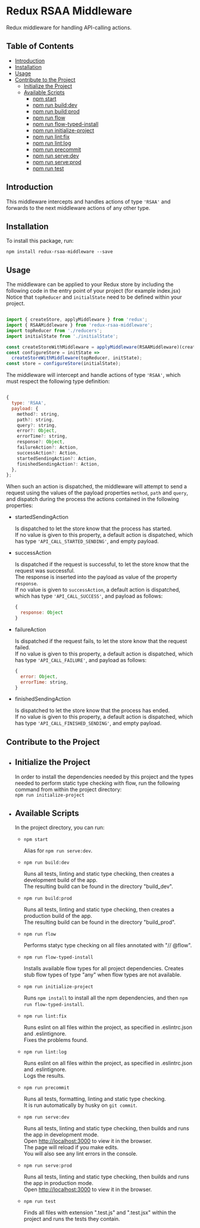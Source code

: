 # Redux RSAA Middleware

Redux middleware for handling API-calling actions.

## Table of Contents

- [Introduction](#introduction)
- [Installation](#installation)
- [Usage](#usage)
- [Contribute to the Project](#contribute-to-the-project)
  - [Initialize the Project](#initialize-the-project)
  - [Available Scripts](#available-scripts)
    - [npm start](#npm-start)
    - [npm run build:dev](#npm-run-build-dev)
    - [npm run build:prod](#npm-run-build-prod)
    - [npm run flow](#npm-run-flow)
    - [npm run flow-typed-install](#npm-run-flow-typed-install)
    - [npm run initialize-project](#npm-run-initialize-project)
    - [npm run lint:fix](#npm-run-lint-fix)
    - [npm run lint:log](#npm-run-lint-log)
    - [npm run precommit](#npm-run-precommit)
    - [npm run serve:dev](#npm-run-serve-dev)
    - [npm run serve:prod](#npm-run-serve-prod)
    - [npm run test](#npm-run-test)

## Introduction

This middleware intercepts and handles actions of type ```'RSAA'``` and forwards to the next middleware actions of any other type.

## Installation

To install this package, run:

```npm install redux-rsaa-middleware --save```

## Usage

The middleware can be applied to your Redux store by including the following code in the entry point of your project (for example index.jsx)\
Notice that ```topReducer``` and ```initialState``` need to be defined within your project.

```js

import { createStore, applyMiddleware } from 'redux';
import { RSAAMiddleware } from 'redux-rsaa-middleware';
import topReducer from './reducers';
import initialState from './initialState';

const createStoreWithMiddleware = applyMiddleware(RSAAMiddleware)(createStore);
const configureStore = initState =>
  createStoreWithMiddleware(topReducer, initState);
const store = configureStore(initialState);

```

The middleware will intercept and handle actions of type ```'RSAA'```, which must respect the following type definition:

```js

{
  type: 'RSAA',
  payload: {
    method?: string,
    path?: string,
    query?: string,
    error?: Object,
    errorTime?: string,
    response?: Object,
    failureAction?: Action,
    successAction?: Action,
    startedSendingAction?: Action,
    finishedSendingAction?: Action,
  },
};

```

When such an action is dispatched, the middleware will attempt to send a request using the values of the payload properties ```method```, ```path``` and ```query```, and dispatch during the process the actions contained in the following properties:

- startedSendingAction

  Is dispatched to let the store know that the process has started.\
  If no value is given to this property, a default action is dispatched, which has type ```'API_CALL_STARTED_SENDING'```, and empty payload.

- successAction

  Is dispatched if the request is successful, to let the store know that the request was successful.\
  The response is inserted into the payload as value of the property ```response```.\
  If no value is given to ```successAction```, a default action is dispatched, which has type ```'API_CALL_SUCCESS'```, and payload as follows:
  ```js
  {
    response: Object
  }
  ```

- failureAction

  Is dispatched if the request fails, to let the store know that the request failed.\
  If no value is given to this property, a default action is dispatched, which has type ```'API_CALL_FAILURE'```, and payload as follows:
  ```js
  {
    error: Object,
    errorTime: string,
  }
  ```

- finishedSendingAction

  Is dispatched to let the store know that the process has ended.\
  If no value is given to this property, a default action is dispatched, which has type ```'API_CALL_FINISHED_SENDING'```, and empty payload.

## Contribute to the Project

- ## Initialize the Project

  In order to install the dependencies needed by this project and the types needed to perform static type checking with flow, run the following command from within the project directory:\
  `npm run initialize-project`

- ## Available Scripts

  In the project directory, you can run:

  - <a id="npm-start"></a>`npm start`

    Alias for `npm run serve:dev`.

  - <a id="npm-run-build-dev"></a>`npm run build:dev`

    Runs all tests, linting and static type checking, then creates a development build of the app.\
    The resulting build can be found in the directory "build_dev".

  - <a id="npm-run-build-prod"></a>`npm run build:prod`

    Runs all tests, linting and static type checking, then creates a production build of the app.\
    The resulting build can be found in the directory "build_prod".

  - <a id="npm-run-flow"></a>`npm run flow`

    Performs statyc type checking on all files annotated with "// @flow".

  - <a id="npm-run-flow-typed-install"></a>`npm run flow-typed-install`

    Installs available flow types for all project dependencies. Creates stub flow types of type "any" when flow types are not available.

  - <a id="npm-run-initialize-project"></a>`npm run initialize-project`

    Runs `npm install` to install all the npm dependencies, and then `npm run flow-typed-install`.

  - <a id="npm-run-lint-fix"></a>`npm run lint:fix`

    Runs eslint on all files within the project, as specified in .eslintrc.json and .eslintignore.\
    Fixes the problems found.

  - <a id="npm-run-lint-log"></a>`npm run lint:log`

    Runs eslint on all files within the project, as specified in .eslintrc.json and .eslintignore.\
    Logs the results.

  - <a id="npm-run-precommit"></a>`npm run precommit`

    Runs all tests, formatting, linting and static type checking.\
    It is run automatically by husky on `git commit`.

  - <a id="npm-run-serve-dev"></a>`npm run serve:dev`

    Runs all tests, linting and static type checking, then builds and runs the app in development mode.\
    Open [http://localhost:3000](http://localhost:3000) to view it in the browser.\
    The page will reload if you make edits.\
    You will also see any lint errors in the console.

  - <a id="npm-run-serve-prod"></a>`npm run serve:prod`

    Runs all tests, linting and static type checking, then builds and runs the app in production mode.\
    Open [http://localhost:3000](http://localhost:3000) to view it in the browser.

  - <a id="npm-run-test"></a>`npm run test`

    Finds all files with extension ".test.js" and ".test.jsx" within the project and runs the tests they contain.